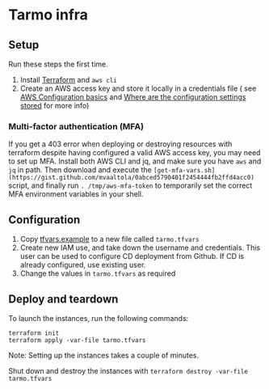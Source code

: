 # Tarmo infra

## Setup

Run these steps the first time.

1. Install [Terraform](https://terraform.io) and `aws cli`
2. Create an AWS access key and store it locally in a credentials file (
   see [AWS Configuration basics](https://docs.aws.amazon.com/cli/latest/userguide/cli-configure-quickstart.html#cli-configure-quickstart-config)
   and [Where are the configuration settings stored](https://docs.aws.amazon.com/cli/latest/userguide/cli-configure-files.html)
   for more info)

### Multi-factor authentication (MFA)

If you get a 403 error when deploying or destroying resources with terraform despite having configured a valid AWS
access key, you may need to set up MFA. Install both AWS CLI and jq, and make sure you have `aws` and `jq` in path. Then
download and execute the `[get-mfa-vars.sh](https://gist.github.com/mvaaltola/0abced5790401f2454444fb2ffd4acc0)` script,
and finally run `. /tmp/aws-mfa-token` to temporarily set the correct MFA environment variables in your shell.

## Configuration

1. Copy [tfvars.example](tfvars.example) to a new file called `tarmo.tfvars`
2. Create new IAM use, and take down the username and credentials. This user can be used to configure CD deployment from
   Github. If CD is already configured, use existing user.
3. Change the values in `tarmo.tfvars` as required

## Deploy and teardown

To launch the instances, run the following commands:

```shell
terraform init
terraform apply -var-file tarmo.tfvars
```

Note: Setting up the instances takes a couple of minutes.

Shut down and destroy the instances with `terraform destroy -var-file tarmo.tfvars`
